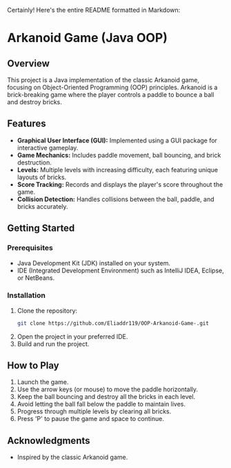 Certainly! Here's the entire README formatted in Markdown:

# Arkanoid Game (Java OOP)

## Overview
This project is a Java implementation of the classic Arkanoid game, focusing on Object-Oriented Programming (OOP) principles. Arkanoid is a brick-breaking game where the player controls a paddle to bounce a ball and destroy bricks.

## Features
- **Graphical User Interface (GUI):** Implemented using a GUI package for interactive gameplay.
- **Game Mechanics:** Includes paddle movement, ball bouncing, and brick destruction.
- **Levels:** Multiple levels with increasing difficulty, each featuring unique layouts of bricks.
- **Score Tracking:** Records and displays the player's score throughout the game.
- **Collision Detection:** Handles collisions between the ball, paddle, and bricks accurately.

## Getting Started
### Prerequisites
- Java Development Kit (JDK) installed on your system.
- IDE (Integrated Development Environment) such as IntelliJ IDEA, Eclipse, or NetBeans.

### Installation
1. Clone the repository:
   ```bash
   git clone https://github.com/Eliaddr119/OOP-Arkanoid-Game-.git
   ```
2. Open the project in your preferred IDE.
3. Build and run the project.

## How to Play
1. Launch the game.
2. Use the arrow keys (or mouse) to move the paddle horizontally.
3. Keep the ball bouncing and destroy all the bricks in each level.
4. Avoid letting the ball fall below the paddle to maintain lives.
5. Progress through multiple levels by clearing all bricks.
6. Press 'P' to pause the game and space to continue.

## Acknowledgments
- Inspired by the classic Arkanoid game.
```
